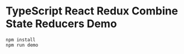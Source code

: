 TypeScript React Redux Combine State Reducers Demo
==================================================

```
npm install
npm run demo
```

